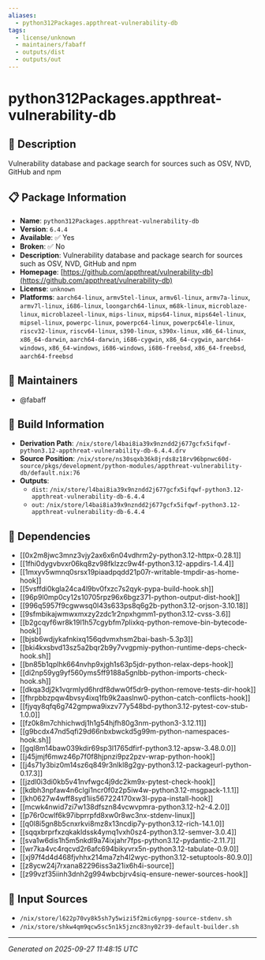 ```yaml
---
aliases:
  - python312Packages.appthreat-vulnerability-db
tags:
  - license/unknown
  - maintainers/fabaff
  - outputs/dist
  - outputs/out
---
```


# python312Packages.appthreat-vulnerability-db

## 📝 Description

Vulnerability database and package search for sources such as OSV, NVD, GitHub and npm

## 📋 Package Information

- **Name**: `python312Packages.appthreat-vulnerability-db`
- **Version**: `6.4.4`
- **Available**: ✅ Yes
- **Broken**: ✅ No
- **Description**: Vulnerability database and package search for sources such as OSV, NVD, GitHub and npm
- **Homepage**: [https://github.com/appthreat/vulnerability-db](https://github.com/appthreat/vulnerability-db)
- **License**: `unknown`
- **Platforms**: `aarch64-linux`, `armv5tel-linux`, `armv6l-linux`, `armv7a-linux`, `armv7l-linux`, `i686-linux`, `loongarch64-linux`, `m68k-linux`, `microblaze-linux`, `microblazeel-linux`, `mips-linux`, `mips64-linux`, `mips64el-linux`, `mipsel-linux`, `powerpc-linux`, `powerpc64-linux`, `powerpc64le-linux`, `riscv32-linux`, `riscv64-linux`, `s390-linux`, `s390x-linux`, `x86_64-linux`, `x86_64-darwin`, `aarch64-darwin`, `i686-cygwin`, `x86_64-cygwin`, `aarch64-windows`, `x86_64-windows`, `i686-windows`, `i686-freebsd`, `x86_64-freebsd`, `aarch64-freebsd`
## 👥 Maintainers

- @fabaff


## 🔧 Build Information

- **Derivation Path**: `/nix/store/l4bai8ia39x9nzndd2j677gcfx5ifqwf-python3.12-appthreat-vulnerability-db-6.4.4.drv`
- **Source Position**: `/nix/store/ns30sqxb36k8jrds8z18rv96bpnwc60d-source/pkgs/development/python-modules/appthreat-vulnerability-db/default.nix:76`
- **Outputs**:
  - `dist`:  `/nix/store/l4bai8ia39x9nzndd2j677gcfx5ifqwf-python3.12-appthreat-vulnerability-db-6.4.4`
  - `out`:  `/nix/store/l4bai8ia39x9nzndd2j677gcfx5ifqwf-python3.12-appthreat-vulnerability-db-6.4.4`

## 🔗 Dependencies

- [[0x2m8jwc3mnz3vjy2ax6x6n04vdhrm2y-python3.12-httpx-0.28.1]]
- [[1fhi0dygvbvxr06kq8zv98fklzzc9w4f-python3.12-appdirs-1.4.4]]
- [[1mxyv5wmnq0srsx19piaadpqdd21p07r-writable-tmpdir-as-home-hook]]
- [[5vsffdi0kgla24ca4l9bv0fxzc7s2qyk-pypa-build-hook.sh]]
- [[96p9l0mp0cy12s10705rpz96x6bgz371-python-output-dist-hook]]
- [[996q5957f9cgwwsq0l43s633ps8q6g2b-python3.12-orjson-3.10.18]]
- [[9sfmbikajwmwxmxzy2zdc1r2npxhgmm1-python3.12-cvss-3.6]]
- [[b2gcqyf6wr8k19l1h57cgybfm7plixkq-python-remove-bin-bytecode-hook]]
- [[bjsb6wdjykafnkixq156qdvmxhsm2bai-bash-5.3p3]]
- [[bki4kxsbvd13sz5a2bqr2b9y7vvgpmiy-python-runtime-deps-check-hook.sh]]
- [[bn85b1qplhk664nvhp9xjgh1s63p5jdr-python-relax-deps-hook]]
- [[di2np59yg9yf560yms5ff9188a5gnlbb-python-imports-check-hook.sh]]
- [[dkqa3dj2k1vqrmlyd6hrdf8dww0f5dr9-python-remove-tests-dir-hook]]
- [[fhrpbbzpqw4bvsy4ixq1fb9k2aaslnw0-python-catch-conflicts-hook]]
- [[fjyqy8qfq6g742gmpwa9ixzv77y548bd-python3.12-pytest-cov-stub-1.0.0]]
- [[fz0k8m7chhichwdj1h1g54hjfh80g3nm-python3-3.12.11]]
- [[g9bcdx47nd5qfi29d66nbxbwckd5g99m-python-namespaces-hook.sh]]
- [[gql8m14baw039kdir69sp3l1765dfirf-python3.12-apsw-3.48.0.0]]
- [[j45jmjf6mwz46p7f0f8hjpnzi9pz2pzv-wrap-python-hook]]
- [[j4s71y3biz0m14sz6q849r3nlkl8g2gy-python3.12-packageurl-python-0.17.3]]
- [[jzdl0i3di0kb5v41nvfwgc4j9dc2km9x-pytest-check-hook]]
- [[kdbh3npfaw4n6clgi1ncr0f0z2p5iw4w-python3.12-msgpack-1.1.1]]
- [[kh0627w4wff8syd1iis567224170xw3l-pypa-install-hook]]
- [[mcwk4nwid7zi7w138dfszn84vcwvpmra-python3.12-h2-4.2.0]]
- [[p76r0cwlf6k97ibprrpfd8xw0r8wc3nx-stdenv-linux]]
- [[q0l8i5gn8b5cnxrkvi8mz8x13ncdip7y-python3.12-rich-14.1.0]]
- [[sqqxbrprfxzqkakldssk4ymq1vxh0sz4-python3.12-semver-3.0.4]]
- [[sva1w6dis1h5m5nkdl9a74ixjahr7fps-python3.12-pydantic-2.11.7]]
- [[wr7ka4vc4rqcvd2r6afc694bikyvrx5n-python3.12-tabulate-0.9.0]]
- [[xj97f4d4d468fjvhhx214ma7zh4l2wyc-python3.12-setuptools-80.9.0]]
- [[z8ycw24j7rxana82296iss3a21ix6h4i-source]]
- [[z99vzf35iinh3dnh2g994wbcbjrv4siq-ensure-newer-sources-hook]]

## 📁 Input Sources

- `/nix/store/l622p70vy8k5sh7y5wizi5f2mic6ynpg-source-stdenv.sh`
- `/nix/store/shkw4qm9qcw5sc5n1k5jznc83ny02r39-default-builder.sh`

---
*Generated on 2025-09-27 11:48:15 UTC*
